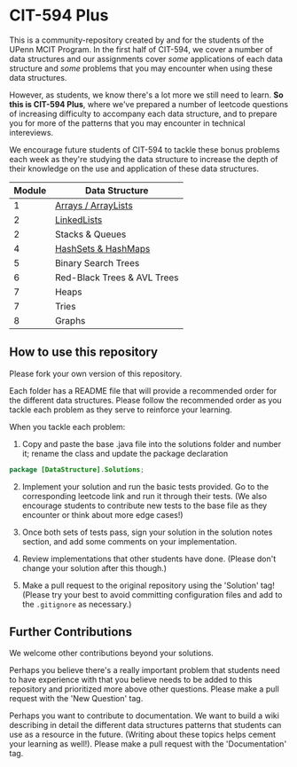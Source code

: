 # CIT-594 Plus

This is a community-repository created by and for the students of the UPenn MCIT Program. In the first half of CIT-594, we cover a number of data structures and our assignments cover _some_ applications of each data structure and _some_ problems that you may encounter when using these data structures.

However, as students, we know there's a lot more we still need to learn. **So this is CIT-594 Plus**, where we've prepared a number of leetcode questions of increasing difficulty to accompany each data structure, and to prepare you for more of the patterns that you may encounter in technical intereviews.

We encourage future students of CIT-594 to tackle these bonus problems each week as they're studying the data structure to increase the depth of their knowledge on the use and application of these data structures.

| Module | Data Structure                     |
| ------ | ---------------------------------- |
| 1      | [Arrays / ArrayLists](/src/Arrays) |
| 2      | [LinkedLists](/src/LinkedLists)    |
| 2      | Stacks & Queues                    |
| 4      | [HashSets & HashMaps](/src/HashSets&HashMaps)|
| 5      | Binary Search Trees                |
| 6      | Red-Black Trees & AVL Trees        |
| 7      | Heaps                              |
| 7      | Tries                              |
| 8      | Graphs                             |

## How to use this repository

Please fork your own version of this repository.

Each folder has a README file that will provide a recommended order for the different data structures. Please follow the recommended order as you tackle each problem as they serve to reinforce your learning.

When you tackle each problem:

1. Copy and paste the base .java file into the solutions folder and number it; rename the class and update the package declaration

```java
package [DataStructure].Solutions;
```

2. Implement your solution and run the basic tests provided. Go to the corresponding leetcode link and run it through their tests. (We also encourage students to contribute new tests to the base file as they encounter or think about more edge cases!)

3. Once both sets of tests pass, sign your solution in the solution notes section, and add some comments on your implementation.

4. Review implementations that other students have done. (Please don't change your solution after this though.)

5. Make a pull request to the original repository using the 'Solution' tag! (Please try your best to avoid committing configuration files and add to the `.gitignore` as necessary.)

## Further Contributions

We welcome other contributions beyond your solutions.

Perhaps you believe there's a really important problem that students need to have experience with that you believe needs to be added to this repository and prioritized more above other questions. Please make a pull request with the 'New Question' tag.

Perhaps you want to contribute to documentation. We want to build a wiki describing in detail the different data structures patterns that students can use as a resource in the future. (Writing about these topics helps cement your learning as well!). Please make a pull request with the 'Documentation' tag.
